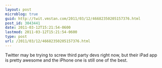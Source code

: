 ```yaml
---
layout: post
microblog: true
guid: http://twit.vmstan.com/2011/03/12/46682350205157376.html
post_id: 3043441
date: 2011-03-12T15:21:54-0600
lastmod: 2011-03-12T15:21:54-0600
type: post
url: /2011/03/12/46682350205157376.html
---
```

Twitter may be trying to screw third party devs right now, but their iPad app is pretty awesome and the iPhone one is still one of the best.
